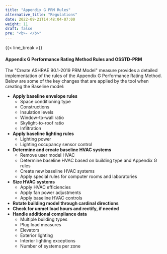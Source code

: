 ```yaml
---
title: "Appendix G PRM Rules"
alternative_title: "Regulations" 
date: 2022-09-21T14:48:04-07:00
weight: 11
draft: false
pre: "<b>- </b>"
---
```


{{< line_break >}}

#### Appendix G Performance Rating Method Rules and OSSTD-PRM


The "Create ASHRAE 90.1-2019 PRM Model" measure provides a detailed implementation of the rules of the Appendix G Performance Rating Method. Below are some of the key changes that are applied by the tool when creating the Baseline model: 
- **Apply baseline envelope rules**
  - Space conditioning type
  - Constructions
  - Insulation levels
  - Window-to-wall ratio
  - Skylight-to-roof ratio
  - Infiltration
- **Apply baseline lighting rules**
  - Lighting power
  - Lighting occupancy sensor control
- **Determine and create baseline HVAC systems** 
  - Remove user model HVAC
  - Determine baseline HVAC based on building type and Appendix G rules
  - Create new baseline HVAC systems
  - Apply special rules for computer rooms and laboratories
- **Size HVAC systems**
  - Apply HVAC efficiencies
  - Apply fan power adjustments
  - Apply baseline HVAC controls
- **Rotate building model through cardinal directions**
- **Check for unmet load hours and rectify, if needed**
- **Handle additional compliance data**
  - Multiple building types
  - Plug load measures
  - Elevators
  - Exterior lighting
  - Interior lighting exceptions
  - Number of systems per zone
